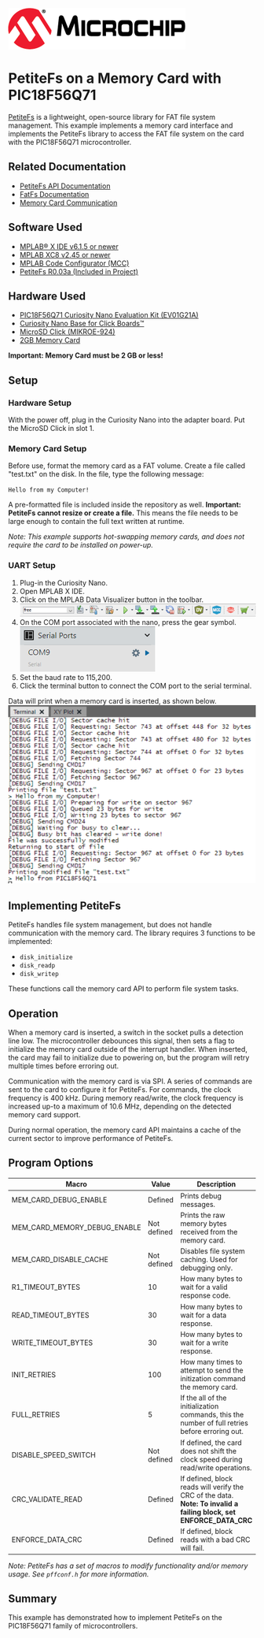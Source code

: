 <!-- Please do not change this logo with link -->

[![MCHP](images/microchip.png)](https://www.microchip.com)

# PetiteFs on a Memory Card with PIC18F56Q71

[PetiteFs](http://elm-chan.org/fsw/ff/00index_e.html) is a lightweight, open-source library for FAT file system management. This example implements a memory card interface and implements the PetiteFs library to access the FAT file system on the card with the PIC18F56Q71 microcontroller.  

## Related Documentation

- [PetiteFs API Documentation](http://elm-chan.org/fsw/ff/00index_p.html)
- [FatFs Documentation](http://elm-chan.org/fsw/ff/00index_e.html)
- [Memory Card Communication](http://elm-chan.org/docs/mmc/mmc_e.html)

## Software Used

- [MPLAB&reg; X IDE v6.1.5 or newer](https://www.microchip.com/en-us/tools-resources/develop/mplab-x-ide?utm_source=GitHub&utm_medium=TextLink&utm_campaign=MCU8_MMTCha_pic18q71&utm_content=pic18f56q71-lw-memory-card-mplab-mcc&utm_bu=MCU08)
- [MPLAB XC8 v2.45 or newer](https://www.microchip.com/en-us/tools-resources/develop/mplab-xc-compilers?utm_source=GitHub&utm_medium=TextLink&utm_campaign=MCU8_MMTCha_pic18q71&utm_content=pic18f56q71-lw-memory-card-mplab-mcc&utm_bu=MCU08)
- [MPLAB Code Configurator (MCC)](https://www.microchip.com/en-us/tools-resources/configure/mplab-code-configurator?utm_source=GitHub&utm_medium=TextLink&utm_campaign=MCU8_MMTCha_pic18q71&utm_content=pic18f56q71-lw-memory-card-mplab-mcc&utm_bu=MCU08)
- [PetiteFs R0.03a (Included in Project)](http://elm-chan.org/fsw/ff/00index_p.html)

## Hardware Used

- [PIC18F56Q71  Curiosity Nano Evaluation Kit (EV01G21A)](https://www.microchip.com/en-us/development-tool/EV01G21A?utm_source=GitHub&utm_medium=TextLink&utm_campaign=MCU8_MMTCha_pic18q71&utm_content=pic18f56q71-lw-memory-card-mplab-mcc&utm_bu=MCU08)
- [Curiosity Nano Base for Click Boards&trade;](https://www.microchip.com/en-us/development-tool/AC164162?utm_source=GitHub&utm_medium=TextLink&utm_campaign=MCU8_MMTCha_pic18q71&utm_content=pic18f56q71-lw-memory-card-mplab-mcc&utm_bu=MCU08)
- [MicroSD Click (MIKROE-924)](https://www.mikroe.com/microsd-click)
- [2GB Memory Card](https://www.amazon.com/Transcend-microSD-Without-Adapter-TS2GUSDC/dp/B001BNNZXO/)

**Important: Memory Card must be 2 GB or less!**

## Setup

### Hardware Setup

With the power off, plug in the Curiosity Nano into the adapter board. Put the MicroSD Click in slot 1.

### Memory Card Setup

Before use, format the memory card as a FAT volume. Create a file called "test.txt" on the disk. In the file, type the following message:

`Hello from my Computer!`

A pre-formatted file is included inside the repository as well. **Important: PetiteFs cannot resize or create a file.** This means the file needs to be large enough to contain the full text written at runtime.

*Note: This example supports hot-swapping memory cards, and does not require the card to be installed on power-up.*

### UART Setup

1. Plug-in the Curiosity Nano.
2. Open MPLAB X IDE.
3. Click on the MPLAB Data Visualizer button in the toolbar.  
![Toolbar](./images/toolbar.png)
4. On the COM port associated with the nano, press the gear symbol.  
![COM Port](./images/comPort.png)
5. Set the baud rate to 115,200.
6. Click the terminal button to connect the COM port to the serial terminal.

Data will print when a memory card is inserted, as shown below.  
![Example Output](./images/exampleOutput.png)

## Implementing PetiteFs

PetiteFs handles file system management, but does not handle communication with the memory card. The library requires 3 functions to be implemented:

- `disk_initialize`
- `disk_readp`
- `disk_writep`

These functions call the memory card API to perform file system tasks.  

## Operation

When a memory card is inserted, a switch in the socket pulls a detection line low. The microcontroller debounces this signal, then sets a flag to initialize the memory card outside of the interrupt handler. When inserted, the card may fail to initialize due to powering on, but the program will retry multiple times before erroring out. 

Communication with the memory card is via SPI. A series of commands are sent to the card to configure it for PetiteFs. For commands, the clock frequency is 400 kHz. During memory read/write, the clock frequency is increased up-to a maximum of 10.6 MHz, depending on the detected memory card support.

During normal operation, the memory card API maintains a cache of the current sector to improve performance of PetiteFs.

## Program Options

| Macro | Value | Description
| ----- | ----- | -----------
| MEM_CARD_DEBUG_ENABLE | Defined | Prints debug messages.
| MEM_CARD_MEMORY_DEBUG_ENABLE | Not defined | Prints the raw memory bytes received from the memory card.
| MEM_CARD_DISABLE_CACHE | Not defined | Disables file system caching. Used for debugging only.
| R1_TIMEOUT_BYTES | 10 | How many bytes to wait for a valid response code.
| READ_TIMEOUT_BYTES | 30 | How many bytes to wait for a data response.
| WRITE_TIMEOUT_BYTES | 30 | How many bytes to wait for a write response.
| INIT_RETRIES | 100 | How many times to attempt to send the initization command the memory card.
| FULL_RETRIES | 5 | If the all of the initialization commands, this the number of full retries before erroring out.
| DISABLE_SPEED_SWITCH | Not defined | If defined, the card does not shift the clock speed during read/write operations. 
| CRC_VALIDATE_READ | Defined | If defined, block reads will verify the CRC of the data. **Note: To invalid a failing block, set ENFORCE_DATA_CRC**
| ENFORCE_DATA_CRC | Defined | If defined, block reads with a bad CRC will fail. 

*Note: PetiteFs has a set of macros to modify functionality and/or memory usage. See `pffconf.h` for more information.*

## Summary

This example has demonstrated how to implement PetiteFs on the PIC18F56Q71 family of microcontrollers.